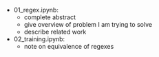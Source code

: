 * 01_regex.ipynb:
  * complete abstract
  * give overview of problem I am trying to solve
  * describe related work
* 02_training.ipynb:
  * note on equivalence of regexes
